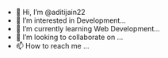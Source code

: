 - 👋 Hi, I’m @aditijain22
- 👀 I’m interested in Development...
- 🌱 I’m currently learning Web Development...
- 💞️ I’m looking to collaborate on ...
- 📫 How to reach me ...

<!---
aditijain22/aditijain22 is a ✨ special ✨ repository because its `README.md` (this file) appears on your GitHub profile.
You can click the Preview link to take a look at your changes.
--->
